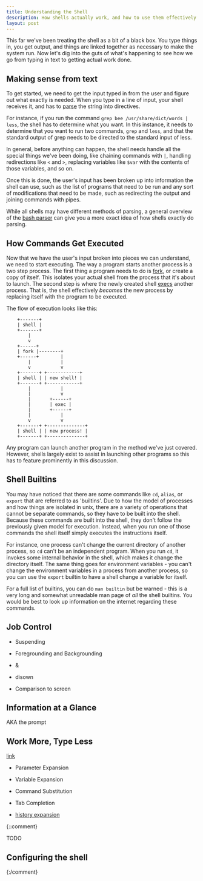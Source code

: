 ```yaml
---
title: Understanding the Shell
description: How shells actually work, and how to use them effectively
layout: post
---
```


This far we've been treating the shell as a bit of a black box. You type things
in, you get output, and things are linked together as necessary to make the
system run. Now let's dig into the guts of what's happening to see how we go
from typing in text to getting actual work done.

Making sense from text
----------------------

To get started, we need to get the input typed in from the user and figure out
what exactly is needed. When you type in a line of input, your shell receives
it, and has to [parse][wiki_parse] the string into directives.

For instance, if you run the command `grep bee /usr/share/dict/words | less`,
the shell has to determine what you want. In this instance, it needs to
determine that you want to run two commands, `grep` and `less`, and that the
standard output of grep needs to be directed to the standard input of less.

In general, before anything can happen, the shell needs handle all the special
things we've been doing, like chaining commands with `|`, handling redirections
like `<` and `>`, replacing variables like `$var` with the contents of those
variables, and so on.

Once this is done, the user's input has been broken up into information the
shell can use, such as the list of programs that need to be run and any sort of
modifications that need to be made, such as redirecting the output and joining
commands with pipes.

While all shells may have different methods of parsing, a general overview of
the [bash parser][parser] can give you a more exact idea of how shells exactly
do parsing.

[wiki_parse]: http://en.wikipedia.org/wiki/Parsing "Wikipedia: Parsing"
[parser]: http://mywiki.wooledge.org/BashParser "The Bash Parser"

How Commands Get Executed
-------------------------

Now that we have the user's input broken into pieces we can understand, we need
to start executing. The way a program starts another process is a two step
process. The first thing a program needs to do is [fork][fork], or create a copy
of itself. This isolates your actual shell from the process that it's about to
launch. The second step is where the newly created shell [execs][exec] another
process. That is, the shell effectively *becomes* the new process by replacing
itself with the program to be executed.

[fork]: http://linux.die.net/man/3/fork "man 3 fork"
[exec]: http://linux.die.net/man/3/exec "man 3 exec"

The flow of execution looks like this:

        +-------+
        | shell |
        +-------+
            |
            v
        +------+
        | fork |--------+
        +------+        |
            |           |
            v           v
        +-------+ +------------+
        | shell | | new shell! |
        +-------+ +------------+
            |           |
            |           v
            |       +------+
            |       | exec |
            |       +------+
            |           |
            v           v
        +-------+ +--------------+
        | shell | | new process! |
        +-------+ +--------------+

Any program can launch another program in the method we've just covered.
However, shells largely exist to assist in launching other programs so this has
to feature prominently in this discussion.

Shell Builtins
--------------

You may have noticed that there are some commands like `cd`, `alias`, or
`export` that are referred to as 'builtins'. Due to how the model of processes
and how things are isolated in unix, there are a variety of operations that
cannot be separate commands, so they have to be built into the shell. Because
these commands are built into the shell, they don't follow the previously given
model for execution. Instead, when you run one of those commands the shell
itself simply executes the instructions itself.

For instance, one process can't change the current directory of another process,
so `cd` can't be an independent program. When you run `cd`, it invokes some
internal behavior in the shell, which makes it change the directory itself. The
same thing goes for environment variables - you can't change the environment
variables in a process from another process, so you can use the `export` builtin
to have a shell change a variable for itself.

For a full list of builtins, you can do `man builtin` but be warned - this is a
very long and somewhat unreadable man page of *all* the shell builtins. You
would be best to look up information on the internet regarding these commands.

Job Control
-----------

  * Suspending
  * Foregrounding and Backgrounding
  * &
  * disown

  * Comparison to screen

Information at a Glance
-----------------------

AKA the prompt

Work More, Type Less
--------------------

[link](http://tldp.org/LDP/Bash-Beginners-Guide/html/sect_03_04.html)

  * Parameter Expansion
  * Variable Expansion
  * Command Substitution

  * Tab Completion

  * [history expansion](http://www.acm.uiuc.edu/workshops/zsh/history/hist_expn.html)

{::comment}

TODO

Configuring the shell
---------------------
{:/comment}
